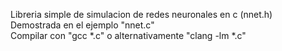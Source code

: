 Libreria simple de simulacion de redes neuronales en c (nnet.h)  
Demostrada en el ejemplo "nnet.c"  
Compilar con "gcc *.c" o alternativamente "clang -lm *.c"

